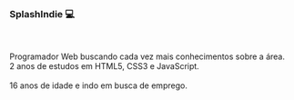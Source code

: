 ### SplashIndie 💻

<br>
<br>
Programador Web buscando cada vez mais conhecimentos sobre a área.
<br>
2 anos de estudos em HTML5, CSS3 e JavaScript.
<br>
<br>
16 anos de idade e indo em busca de emprego.
<br>
<br>
